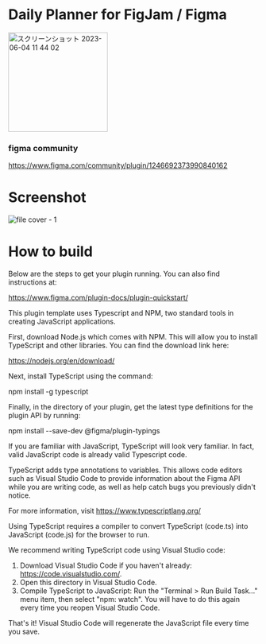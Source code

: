 # Daily Planner for FigJam / Figma

<img width="200" alt="スクリーンショット 2023-06-04 11 44 02" src="https://github.com/takuoka/TimelineGenerator/assets/2075801/71db6c3b-2f8a-4266-9965-7307cc35bf8c">


### figma community
https://www.figma.com/community/plugin/1246692373990840162



# Screenshot
![file cover - 1](https://github.com/takuoka/TimelineGenerator/assets/2075801/d6696217-3a39-4d95-b33c-e559119fb69f)



# How to build

Below are the steps to get your plugin running. You can also find instructions at:

  https://www.figma.com/plugin-docs/plugin-quickstart/

This plugin template uses Typescript and NPM, two standard tools in creating JavaScript applications.

First, download Node.js which comes with NPM. This will allow you to install TypeScript and other
libraries. You can find the download link here:

  https://nodejs.org/en/download/

Next, install TypeScript using the command:

  npm install -g typescript

Finally, in the directory of your plugin, get the latest type definitions for the plugin API by running:

  npm install --save-dev @figma/plugin-typings

If you are familiar with JavaScript, TypeScript will look very familiar. In fact, valid JavaScript code
is already valid Typescript code.

TypeScript adds type annotations to variables. This allows code editors such as Visual Studio Code
to provide information about the Figma API while you are writing code, as well as help catch bugs
you previously didn't notice.

For more information, visit https://www.typescriptlang.org/

Using TypeScript requires a compiler to convert TypeScript (code.ts) into JavaScript (code.js)
for the browser to run.

We recommend writing TypeScript code using Visual Studio code:

1. Download Visual Studio Code if you haven't already: https://code.visualstudio.com/.
2. Open this directory in Visual Studio Code.
3. Compile TypeScript to JavaScript: Run the "Terminal > Run Build Task..." menu item,
    then select "npm: watch". You will have to do this again every time
    you reopen Visual Studio Code.

That's it! Visual Studio Code will regenerate the JavaScript file every time you save.
